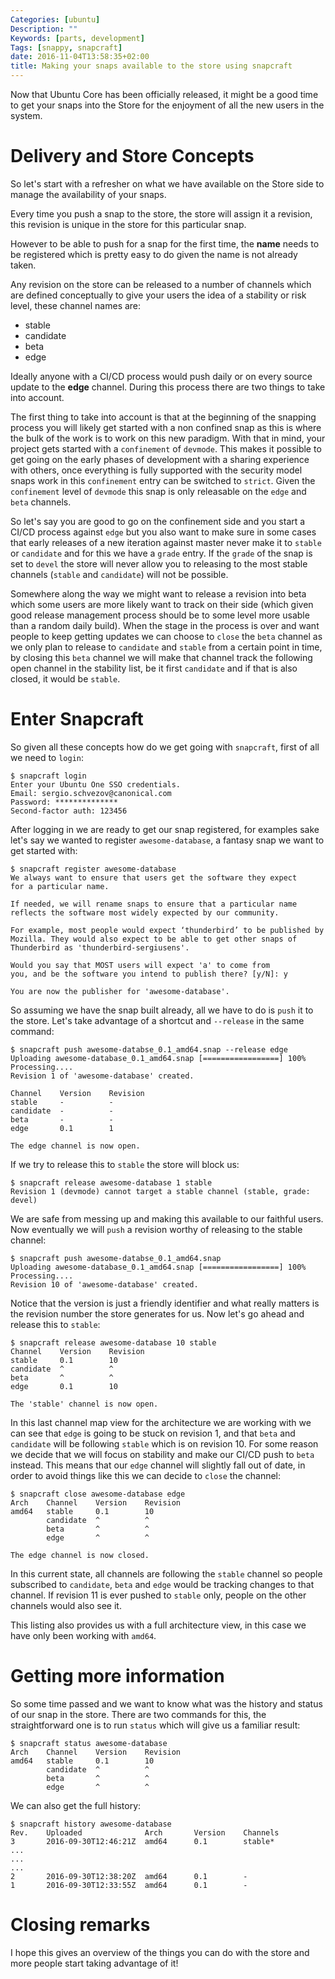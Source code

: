 ```yaml
---
Categories: [ubuntu]
Description: ""
Keywords: [parts, development]
Tags: [snappy, snapcraft]
date: 2016-11-04T13:58:35+02:00
title: Making your snaps available to the store using snapcraft
---
```


Now that Ubuntu Core has been officially released, it might be a good
time to get your snaps into the Store for the enjoyment of all the new
users in the system.

# Delivery and Store Concepts
So let's start with a refresher on what we have available on the Store
side to manage the availability of your snaps.

Every time you push a snap to the store, the store will assign it
a revision, this revision is unique in the store for this particular
snap.

However to be able to push for a snap for the first time, the **name**
needs to be registered which is pretty easy to do given the name is
not already taken.

Any revision on the store can be released to a number of channels which
are defined conceptually to give your users the idea of a stability
or risk level, these channel names are:

- stable
- candidate
- beta
- edge

Ideally anyone with a CI/CD process would push daily or on every
source update to the **edge** channel. During this process there are two
things to take into account.

The first thing to take into account is that at the beginning of the
snapping process you will likely get started with a non confined snap
as this is where the bulk of the work is to work on this new paradigm.
With that in mind, your project gets started with a `confinement` of
`devmode`. This makes it possible to get going on the early phases
of development with a sharing experience with others, once everything
is fully supported with the security model snaps work in this
`confinement` entry can be switched to `strict`. Given the `confinement`
level of `devmode` this snap is only releasable on the `edge` and `beta`
channels.

So let's say you are good to go on the confinement side and you start
a CI/CD process against `edge` but you also want to make sure in some
cases that early releases of a new iteration against master never make
it to `stable` or `candidate` and for this we have a `grade` entry. If
the `grade` of the snap is set to `devel` the store will never allow you
to releasing to the most stable channels (`stable` and `candidate`) will
not be possible.

Somewhere along the way we might want to release a revision into beta
which some users are more likely want to track on their side (which
given good release management process should be to some level more
usable than a random daily build). When the stage in the process is over
and want people to keep getting updates we can choose to `close` the
`beta` channel as we only plan to release to `candidate` and `stable`
from a certain point in time, by closing this `beta` channel we will
make that channel track the following open channel in the stability
list, be it first `candidate` and if that is also closed, it would be
`stable`.

# Enter Snapcraft
So given all these concepts how do we get going with `snapcraft`, first of
all we need to `login`:

    $ snapcraft login
    Enter your Ubuntu One SSO credentials.
    Email: sergio.schvezov@canonical.com
    Password: **************
    Second-factor auth: 123456

After logging in we are ready to get our snap registered, for examples sake
let's say we wanted to register `awesome-database`, a fantasy snap we want
to get started with:

    $ snapcraft register awesome-database
    We always want to ensure that users get the software they expect
    for a particular name.

    If needed, we will rename snaps to ensure that a particular name
    reflects the software most widely expected by our community.

    For example, most people would expect ‘thunderbird’ to be published by
    Mozilla. They would also expect to be able to get other snaps of
    Thunderbird as 'thunderbird-sergiusens'.

    Would you say that MOST users will expect 'a' to come from
    you, and be the software you intend to publish there? [y/N]: y

    You are now the publisher for 'awesome-database'.

So assuming we have the snap built already, all we have to do is
`push` it to the store. Let's take advantage of a shortcut and `--release`
in the same command:

    $ snapcraft push awesome-databse_0.1_amd64.snap --release edge
    Uploading awesome-database_0.1_amd64.snap [=================] 100%
    Processing....
    Revision 1 of 'awesome-database' created.

    Channel    Version    Revision
    stable     -          -
    candidate  -          -
    beta       -          -
    edge       0.1        1

    The edge channel is now open.

If we try to release this to `stable` the store will block us:

    $ snapcraft release awesome-database 1 stable
    Revision 1 (devmode) cannot target a stable channel (stable, grade: devel)                                                                           

We are safe from messing up and making this available to our faithful
users. Now eventually we will `push` a revision worthy of releasing to the
stable channel:

    $ snapcraft push awesome-databse_0.1_amd64.snap
    Uploading awesome-database_0.1_amd64.snap [=================] 100%
    Processing....
    Revision 10 of 'awesome-database' created.

Notice that the version is just a friendly identifier and what really
matters is the revision number the store generates for us. Now let's
go ahead and release this to `stable`:

    $ snapcraft release awesome-database 10 stable
    Channel    Version    Revision
    stable     0.1        10
    candidate  ^          ^
    beta       ^          ^
    edge       0.1        10

    The 'stable' channel is now open.

In this last channel map view for the architecture we are working with
we can see that `edge` is going to be stuck on revision 1, and that
`beta` and `candidate` will be following `stable` which is on revision 10.
For some reason we decide that we will focus on stability and make our
CI/CD push to `beta` instead. This means that our `edge` channel will
slightly fall out of date, in order to avoid things like this we can
decide to `close` the channel:

    $ snapcraft close awesome-database edge
    Arch    Channel    Version    Revision
    amd64   stable     0.1        10
            candidate  ^          ^
            beta       ^          ^
            edge       ^          ^

    The edge channel is now closed.

In this current state, all channels are following the `stable` channel
so people subscribed to `candidate`, `beta` and `edge` would be tracking
changes to that channel. If revision 11 is ever pushed to `stable` only,
people on the other channels would also see it.

This listing also provides us with a full architecture view, in this
case we have only been working with `amd64`.

# Getting more information
So some time passed and we want to know what was the history and status
of our snap in the store. There are two commands for this, the
straightforward one is to run `status` which will give us a familiar
result:

    $ snapcraft status awesome-database
    Arch    Channel    Version    Revision
    amd64   stable     0.1        10
            candidate  ^          ^
            beta       ^          ^
            edge       ^          ^

We can also get the full history:

    $ snapcraft history awesome-database
    Rev.    Uploaded              Arch       Version    Channels
    3       2016-09-30T12:46:21Z  amd64      0.1        stable*
    ...
    ...
    ...
    2       2016-09-30T12:38:20Z  amd64      0.1        -
    1       2016-09-30T12:33:55Z  amd64      0.1        -

# Closing remarks
I hope this gives an overview of the things you can do with the store
and more people start taking advantage of it!

